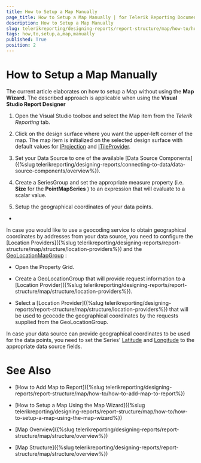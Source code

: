 ```yaml
---
title: How to Setup a Map Manually
page_title: How to Setup a Map Manually | for Telerik Reporting Documentation
description: How to Setup a Map Manually
slug: telerikreporting/designing-reports/report-structure/map/how-to/how-to-setup-a-map-manually
tags: how,to,setup,a,map,manually
published: True
position: 2
---
```


# How to Setup a Map Manually



The current article elaborates on how to setup a Map without using the __Map Wizard__. The described approach is         applicable when using the __Visual Studio Report Designer__ 

1. Open the Visual Studio toolbox and select the Map item from the *Telerik Reporting*  tab.                 

1. Click on the design surface where you want the upper-left corner of the map.                     The map item is initialized on the selected design surface with default values for                    [IProjection](/reporting/api/Telerik.Reporting.IProjection)                    and  [ITileProvider](/reporting/api/Telerik.Reporting.ITileProvider).                 

1. Set your Data Source to one of the available [Data Source Components]({%slug telerikreporting/designing-reports/connecting-to-data/data-source-components/overview%}).                 

1. Create a SeriesGroup and set the appropriate measure property (i.e. __Size__  for the __PointMapSeries__ )                   to an expression that will evaluate to a scalar value.                 

1. Setup the geographical coordinates of your data points.

+ 

In case you would like to use a geocoding service to obtain geographical coordinates by addresses from your data source,                       you need to configure the [Location Providers]({%slug telerikreporting/designing-reports/report-structure/map/structure/location-providers%}) and the                        [GeoLocationMapGroup](/reporting/api/Telerik.Reporting.GeoLocationMapGroup) :                     

* Open the Property Grid.

* Create a GeoLocationGroup that will provide request information to a [Location Provider]({%slug telerikreporting/designing-reports/report-structure/map/structure/location-providers%}).                           

* Select a [Location Provider]({%slug telerikreporting/designing-reports/report-structure/map/structure/location-providers%}) that will be used to geocode the geographical coordinates by the requests supplied from the GeoLocationGroup.                           

In case your data source can provide geographical coordinates to be used for the data points,                       you need to set the Series'  [Latitude](/reporting/api/Telerik.Reporting.PointMapSeries#Telerik_Reporting_PointMapSeries_Latitude)  and                        [Longitude](/reporting/api/Telerik.Reporting.PointMapSeries#Telerik_Reporting_PointMapSeries_Longitude)  to the appropriate data source fields.                      

# See Also

 

* [How to Add Map to Report]({%slug telerikreporting/designing-reports/report-structure/map/how-to/how-to-add-map-to-report%})

 

* [How to Setup a Map Using the Map Wizard]({%slug telerikreporting/designing-reports/report-structure/map/how-to/how-to-setup-a-map-using-the-map-wizard%})

 

* [Map Overview]({%slug telerikreporting/designing-reports/report-structure/map/structure/overview%})

 

* [Map Structure]({%slug telerikreporting/designing-reports/report-structure/map/structure/overview%})

